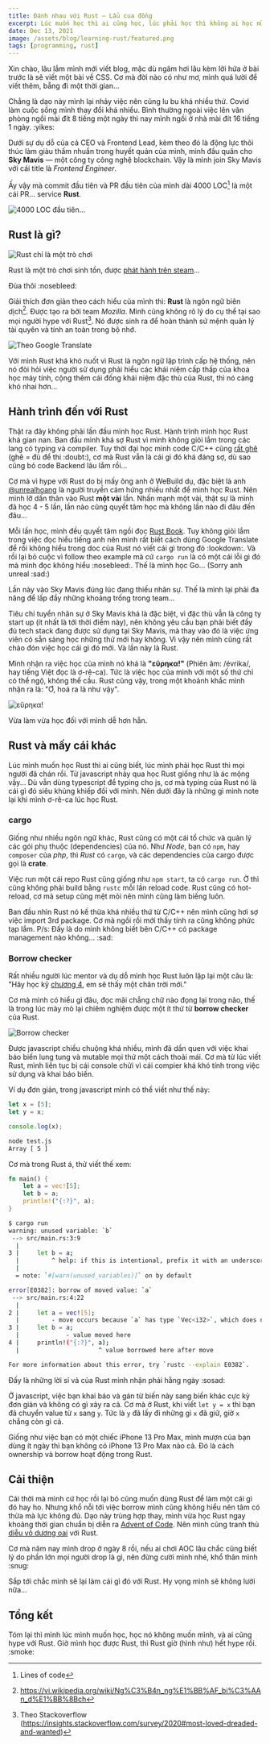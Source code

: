 ```yaml
---
title: Đánh nhau với Rust — Lẩu cua đồng
excerpt: Lúc muốn học thì ai cũng học, lúc phải học thì không ai học nữa rồi...
date: Dec 13, 2021
image: /assets/blog/learning-rust/featured.png
tags: [programming, rust]
---
```


Xin chào, lâu lắm mình mới viết blog, mặc dù ngâm hơi lâu kèm lời hứa ở bài trước là sẽ viết một bài về CSS. Cơ mà đời nào có như mơ, mình quá lười để viết thêm, bẵng đi một thời gian...

Chẳng là dạo này mình lại nhảy việc nên cũng lu bu khá nhiều thứ. Covid làm cuộc sống mình thay đổi khá nhiều. Bình thường ngoài việc lên văn phòng ngồi mài đít 8 tiếng một ngày thì nay mình ngồi ở nhà mài đít 16 tiếng 1 ngày. :yikes:

Dưới sự dụ dỗ của cả CEO và Frontend Lead, kèm theo đó là động lực thôi thúc làm giàu thấm nhuần trong huyết quản của mình, mình đầu quân cho **Sky Mavis** — một công ty công nghệ blockchain. Vậy là mình join Sky Mavis với cái title là *Frontend Engineer*.

Ấy vậy mà commit đầu tiên và PR đầu tiên của mình dài 4000 LOC[^1] là một cái PR... service **Rust**.

<image
  title="4000 LOC đầu tiên..."
  src="/assets/blog/learning-rust/01.png"
/>

[^1]: Lines of code

## Rust là gì?

<image
  title="Rust chỉ là một trò chơi"
  src="/assets/blog/learning-rust/05.png"
/>

Rust là một trò chơi sinh tồn, được [phát hành trên steam](https://store.steampowered.com/app/252490/Rust/)...

Đùa thôi :nosebleed:

Giải thích đơn giản theo cách hiểu của mình thì: **Rust** là ngôn ngữ biên dịch[^2]. Được tạo ra bởi team *Mozilla*. Mình cũng không rõ lý do cụ thể tại sao mọi người hype với Rust[^3]. Nó được sinh ra để hoàn thành sứ mệnh quản lý tài quyên và tính an toàn trong bộ nhớ.

[^2]: https://vi.wikipedia.org/wiki/Ng%C3%B4n_ng%E1%BB%AF_bi%C3%AAn_d%E1%BB%8Bch
[^3]: Theo Stackoverflow (https://insights.stackoverflow.com/survey/2020#most-loved-dreaded-and-wanted)

<image
  className="hero"
  title="Theo Google Translate"
  src="/assets/blog/learning-rust/04.png"
/>

Với mình Rust khá khó nuốt vì Rust là ngôn ngữ lập trình cấp hệ thống, nên nó đòi hỏi việc người sử dụng phải hiểu các khái niệm cấp thấp của khoa học máy tính, cộng thêm cái đống khái niệm đặc thù của Rust, thì nó càng khó nhai hơn...

## Hành trình đến với Rust

Thật ra đây không phải lần đầu mình học Rust. Hành trình mình học Rust khá gian nan. Ban đầu mình khá sợ Rust vì mình không giỏi lắm trong các lang có typing và compiler. Tuy thời đại học mình code C/C++ cũng [rất ghê][de-thi-oop] (ghê = đủ để thi :doubt:), cơ mà Rust vẫn là cái gì đó khá đáng sợ, dù sao cũng bỏ code Backend lâu lắm rồi...

[de-thi-oop]: https://github.com/monodyle/de-thi-oop-vo-lam-truyen-ky-cpp

Cơ mà vì hype với Rust do bị mấy ông anh ở WeBuild dụ, đặc biệt là anh [@unrealhoang] là người truyền cảm hứng nhiều nhất để mình học Rust. Nên mình lỡ dấn thân vào Rust **một vài** lần. Nhấn mạnh một vài, thật sự là mình đã học 4 - 5 lần, lần nào cũng quyết tâm học mà không lần nào đi đâu đến đâu...

[@unrealhoang]: https://github.com/unrealhoang/

Mỗi lần học, mình đều quyết tâm ngồi đọc [Rust Book]. Tuy không giỏi lắm trong việc đọc hiểu tiếng anh nên mình rất biết cách dùng Google Translate để rồi không hiểu trong doc của Rust nó viết cái gì trong đó :lookdown:. Và rồi lại bỏ cuộc vì follow theo example mà cứ `cargo run` là có một cái lỗi gì đó mà mình đọc không hiểu :nosebleed:. Thế là mình học Go... (Sorry anh unreal :sad:)

[Rust Book]: https://doc.rust-lang.org/book/

Lần này vào Sky Mavis đúng lúc đang thiếu nhân sự. Thế là mình lại phải đa năng để lấp đầy những khoảng trống trong team...

Tiêu chí tuyển nhân sự ở Sky Mavis khá là đặc biệt, vì đặc thù vẫn là công ty start up (ít nhất là tới thời điểm này), nên không yêu cầu bạn phải biết đầy đủ tech stack đang được sử dụng tại Sky Mavis, mà thay vào đó là việc ứng viên có sẵn sàng học những thứ mới hay không. Vì vậy nên mình cũng rất chào đón việc học cái gì đó mới. Và lần này là Rust.

Mình nhận ra việc học của mình nó khá là **"εὕρηκα!"** (Phiên âm: /évrika/, hay tiếng Việt đọc là ơ-rê-ca). Tức là việc học của mình với một số thứ chỉ có thể ngộ, không thể cầu. Rust cũng vậy, trong một khoảnh khắc mình nhận ra là: "Ơ, hoá ra là như vậy".

<image
  title="εὕρηκα!"
  src="/assets/blog/learning-rust/02.jpg"
/>

Vừa làm vừa học đối với mình dễ hơn hẳn.

## Rust và mấy cái khác

Lúc mình muốn học Rust thì ai cũng biết, lúc mình phải học Rust thì mọi người đã chán rồi. Từ javascript nhảy qua học Rust giống như là ác mộng vậy... Dù vẫn dùng typescript để typing cho js, cơ mà typing của Rust nó là cái gì đó siêu khủng khiếp đối với mình. Nên dưới đây là những gì mình note lại khi mình ơ-rê-ca lúc học Rust.

### cargo

Giống như nhiều ngôn ngữ khác, Rust cũng có một cái tổ chức và quản lý các gói phụ thuộc (dependencies) của nó. Như *Node*, bạn có `npm`, hay `composer` của *php*, thì *Rust* có `cargo`, và các dependencies của cargo được gọi là **crate**.

Việc run một cái repo Rust cũng giống như `npm start`, ta có `cargo run`. Ờ thì cũng không phải build bằng `rustc` mỗi lần reload code. Rust cũng có hot-reload, cơ mà setup cũng mệt mỏi nên mình cũng làm biếng luôn.

Ban đầu nhìn Rust nó kế thừa khá nhiều thứ từ C/C++ nên mình cũng hơi sợ việc import 3rd package. Cơ mà ngồi rồi mới thấy tính ra cũng không phức tạp lắm. P/s: Đấy là do mình không biết bên C/C++ có package management nào không... :sad:

### Borrow checker

Rất nhiều người lúc mentor và dụ dỗ mình học Rust luôn lặp lại một câu là: "Hãy học kỹ [chương 4], em sẽ thấy một chân trời mới."

[chương 4]: https://doc.rust-lang.org/book/ch04-00-understanding-ownership.html

Cơ mà mình có hiểu gì đâu, đọc mãi chẳng chữ nào đọng lại trong não, thế là trong lúc mày mò lại chiêm nghiệm được một ít thứ từ **borrow checker** của Rust.

<image
  title="Borrow checker"
  src="/assets/blog/learning-rust/03.png"
/>

Được javascript chiều chuộng khá nhiều, mình đã dần quen với việc khai báo biến lung tung và mutable mọi thứ một cách thoải mái. Cơ mà từ lúc viết Rust, mình liên tục bị cái console chửi vì cái compier khá khó tính trong việc sử dụng và khai báo biến.

Ví dụ đơn giản, trong javascript mình có thể viết như thế này:

```js "test.js"
let x = [5];
let y = x;

console.log(x);
```

```bash prompt{1}
node test.js
Array [ 5 ]
```

Cơ mà trong Rust á, thử viết thế xem:

```rust
fn main() {
    let a = vec![5];
    let b = a;
    println!("{:?}", a);
}
```

```bash prompt{1}
$ cargo run
warning: unused variable: `b`
 --> src/main.rs:3:9
  |
3 |     let b = a;
  |         ^ help: if this is intentional, prefix it with an underscore: `_b`
  |
  = note: `#[warn(unused_variables)]` on by default

error[E0382]: borrow of moved value: `a`
 --> src/main.rs:4:22
  |
2 |     let a = vec![5];
  |         - move occurs because `a` has type `Vec<i32>`, which does not implement the `Copy` trait
3 |     let b = a;
  |             - value moved here
4 |     println!("{:?}", a);
  |                      ^ value borrowed here after move

For more information about this error, try `rustc --explain E0382`.
```

Đấy là những lời sỉ vả của Rust mình nhận phải hằng ngày :sosad:

Ở javascript, việc bạn khai báo và gán từ biến này sang biến khác cực kỳ đơn giản và không có gì xảy ra cả. Cơ mà ở Rust, khi viết `let y = x` thì bạn đã chuyển value từ `x` sang `y`. Tức là `y` đã lấy đi những gì `x` đã giữ, giờ `x` chẳng còn gì cả.

Giống như việc bạn có một chiếc iPhone 13 Pro Max, mình mượn của bạn dùng ít ngày thì bạn không có iPhone 13 Pro Max nào cả. Đó là cách ownership và borrow hoạt động trong Rust.

## Cải thiện

Cái thời mà mình cứ học rồi lại bỏ cũng muốn dùng Rust để làm một cái gì đó hay ho. Nhưng khổ nỗi tới việc borrow mình cũng không hiểu nên tâm có thừa mà lực không đủ. Dạo này trùng hợp thay, mình vừa học Rust ngay khoảng thời gian chuẩn bị diễn ra [Advent of Code]. Nên mình cũng tranh thủ [diễu võ dương oai] với Rust.

[Advent of Code]: https://adventofcode.com/
[diễu võ dương oai]: https://github.com/monodyle/aoc/tree/master/2021/

Cơ mà năm nay mình drop ở ngày 8 rồi, nếu ai chơi AOC lâu chắc cũng biết lý do phần lớn mọi người drop là gì, nên đừng cười mình nhé, khổ thân mình :snug:

Sắp tới chắc mình sẽ lại làm cái gì đó với Rust. Hy vọng mình sẽ không lười nữa...

## Tổng kết

Tóm lại thì mình lúc mình muốn học, học nó không muốn mình, và ai cũng hype với Rust. Giờ mình học được Rust, thì Rust giờ (hình như) hết hype rồi. :smoke:
